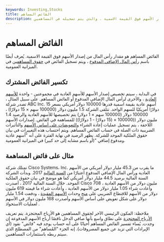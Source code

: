 ```yaml
---
keywords: Investing,Stocks
title: الفائض المساهم
description: الفائض المساهم هو المبلغ الزائد لرأس المال من إصدار الأسهم فوق القيمة الاسمية ، والذي يتم تسجيله في المساهمين &amp; # 39 ؛ حساب الأسهم.
---
```


# الفائض المساهم
الفائض المساهم هو مقدار رأس المال من إصدار الأسهم فوق القيمة الاسمية. يُعرف أيضًا باسم [رأس المال الإضافي المدفوع](/additionalpaidincapital) ، ويتم تسجيل الفائض في [حقوق المساهمين](/shareholdersequity) في الميزانية العمومية.

## تكسير الفائض المشترك

في البداية ، سيتم تخصيص إصدار الأسهم للأسهم العادية في مجموعتين - واحدة [للأسهم العادية](/commonstock) ، والأخرى لرأس المال الإضافي المدفوع أو الفائض المساهم. على سبيل المثال ، تصدر شركة ABC Inc. أسهم عادية بقيمة اسمية قدرها 100000 دولار أمريكي بسعر 15 دولارًا أمريكيًا للسهم الواحد. تتلقى الشركة 1.5 مليون دولار (100000 سهم × 15 دولارًا) ، 100000 دولار (100000 سهم × 1 دولار) يتم تخصيصها للأسهم العادية والرصيد 1.4 مليون دولار ((100000 × (15 دولارًا - 1 دولارًا)) للمساهمة في الفائض. إصدارات الأسهم اللاحقة ، يتم تسجيل عمليات إعادة الشراء [والتعويضات على أساس الأسهم](/stockcompensation) والتأثيرات الضريبية ذات الصلة في حساب الفائض المساهم. ويتم احتساب هذه التغييرات في بيان حقوق الملكية الموحد للشركة. يظهر الرصيد في نهاية الفترة على أنه "أسهم عادية ومدفوع إضافي "(أو باسم مشابه إلى حد كبير) في الميزانية العمومية.

## مثال على فائض المساهمة

تمتلك شركة Cisco Systems، Inc. ما يقرب من 45.3 مليار دولار أمريكي من الأسهم العادية ورأس المال الإضافي المدفوع اعتبارًا من [السنة المالية](/fiscalyear) 2017. وبدأت الشركة السنة المالية برصيد 44.5 مليار دولار أمريكي كما هو موضح في بيان حقوق الملكية الموحد. خلال السنة المالية 2017 ، أصدرت Cisco 708 مليون دولار من الأسهم العادية ، وأعادت شراء 1.05 مليار دولار من الأسهم العادية ، وأعادت شراء ما قيمته 619 مليون دولار من الأسهم للاقتطاع الضريبي على [منح](/vesting) وحدات [الأسهم المقيدة](/restricted-stock-unit) ، ودفعت 1.54 مليار دولار على شكل تعويض على أساس الأسهم وأصدرت 168 مليون دولار في الأسهم لعمليات الاستحواذ .

ملاحظة: المكون الرئيسي الآخر لحقوق المساهمين هو الأرباح المحتجزة. يتم تعريف [الأرباح المحتجزة](/retainedearnings) على نطاق واسع بأنها صافي الدخل ناقصًا أرباح الأسهم المدفوعة إن وجدت. يُساء تفسير الفائض المساهم أحيانًا على أنه حساب يوجد فيه "فائض" نقود (أي الإيرادات التي تزيد عن جميع المصروفات). إنه الجزء "المُساهم" من المصطلح الذي سيتم ربطه باستثمارات المساهمين.

